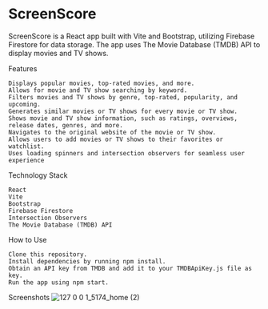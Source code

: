 # ScreenScore

ScreenScore is a React app built with Vite and Bootstrap, 
utilizing Firebase Firestore for data storage. 
The app uses The Movie Database (TMDB) API to display movies and TV shows.

Features

    Displays popular movies, top-rated movies, and more.
    Allows for movie and TV show searching by keyword.
    Filters movies and TV shows by genre, top-rated, popularity, and upcoming.
    Generates similar movies or TV shows for every movie or TV show.
    Shows movie and TV show information, such as ratings, overviews, release dates, genres, and more.
    Navigates to the original website of the movie or TV show.
    Allows users to add movies or TV shows to their favorites or watchlist.
    Uses loading spinners and intersection observers for seamless user experience
    
Technology Stack

    React
    Vite
    Bootstrap
    Firebase Firestore
    Intersection Observers
    The Movie Database (TMDB) API
    
How to Use

    Clone this repository.
    Install dependencies by running npm install.
    Obtain an API key from TMDB and add it to your TMDBApiKey.js file as key.
    Run the app using npm start.
    
Screenshots
![127 0 0 1_5174_home (2)](https://user-images.githubusercontent.com/124712299/234668254-794afa7a-ebf2-4bd2-958b-82e4050d2ed4.png)

